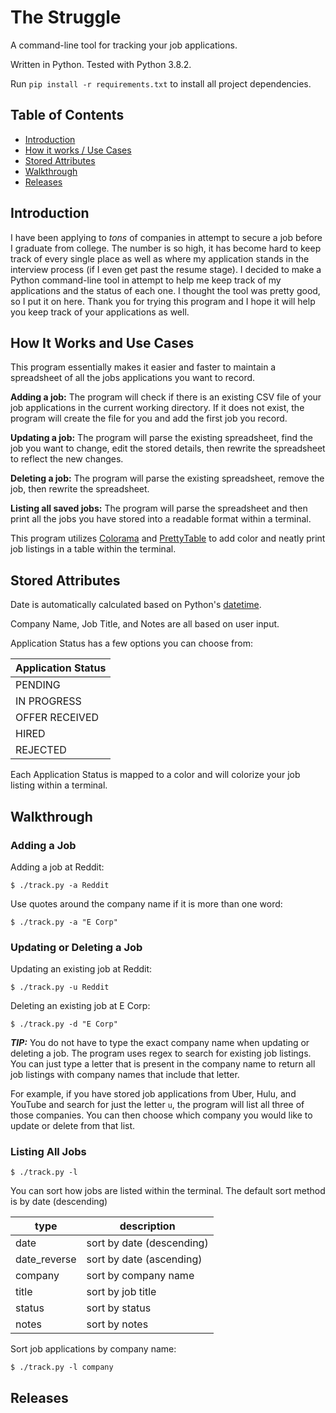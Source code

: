 # The Struggle

A command-line tool for tracking your job applications. 

Written in Python. Tested with Python 3.8.2.

Run `pip install -r requirements.txt` to install all project dependencies.

## Table of Contents

- [Introduction](#introduction)
- [How it works / Use Cases](#how-it-works-and-use-cases)
- [Stored Attributes](#stored-attributes)
- [Walkthrough](#walkthrough)
- [Releases](#releases)
 
## Introduction
 
I have been applying to *tons* of companies in attempt to secure a job before I graduate from college. The number is so high, it has become hard to keep track of every single place as well as where my application stands in the interview process (if I even get past the resume stage). I decided to make a Python command-line tool in attempt to help me keep track of my applications and the status of each one. I thought the tool was pretty good, so I put it on here. Thank you for trying this program and I hope it will help you keep track of your applications as well.

## How It Works and Use Cases

This program essentially makes it easier and faster to maintain a spreadsheet of all the jobs applications you want to record.

**Adding a job:** The program will check if there is an existing CSV file of your job applications in the current working directory. If it does not exist, the program will create the file for you and add the first job you record.

**Updating a job:** The program will parse the existing spreadsheet, find the job you want to change, edit the stored details, then rewrite the spreadsheet to reflect the new changes. 

**Deleting a job:** The program will parse the existing spreadsheet, remove the job, then rewrite the spreadsheet. 

**Listing all saved jobs:** The program will parse the spreadsheet and then print all the jobs you have stored into a readable format within a terminal.

This program utilizes [Colorama](https://pypi.org/project/colorama/) and [PrettyTable](https://pypi.org/project/PrettyTable/) to add color and neatly print job listings in a table within the terminal.

## Stored Attributes

Date is automatically calculated based on Python's [datetime](https://docs.python.org/3/library/datetime.html).

Company Name, Job Title, and Notes are all based on user input.

Application Status has a few options you can choose from:

|Application Status|
|------------------|
|PENDING|
|IN PROGRESS|
|OFFER RECEIVED|
|HIRED|
|REJECTED|

Each Application Status is mapped to a color and will colorize your job listing within a terminal.

## Walkthrough

### Adding a Job

Adding a job at Reddit:

`$ ./track.py -a Reddit`

Use quotes around the company name if it is more than one word:

`$ ./track.py -a "E Corp"`

### Updating or Deleting a Job

Updating an existing job at Reddit:

`$ ./track.py -u Reddit`

Deleting an existing job at E Corp:

`$ ./track.py -d "E Corp"`

***TIP:*** You do not have to type the exact company name when updating or deleting a job. The program uses regex to search for existing job listings. You can just type a letter that is present in the company name to return all job listings with company names that include that letter.

For example, if you have stored job applications from Uber, Hulu, and YouTube and search for just the letter `u`, the program will list all three of those companies. You can then choose which company you would like to update or delete from that list.

### Listing All Jobs

`$ ./track.py -l`

You can sort how jobs are listed within the terminal. The default sort method is by date (descending)

type|description
----|-----------
date|sort by date (descending)
date_reverse|sort by date (ascending) 
company|sort by company name
title|sort by job title
status|sort by status
notes|sort by notes

Sort job applications by company name:

`$ ./track.py -l company`

## Releases
